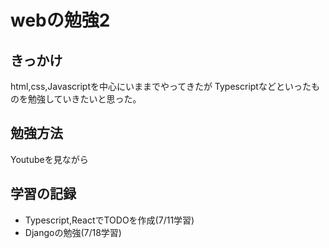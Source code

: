 # webの勉強2

## きっかけ
html,css,Javascriptを中心にいままでやってきたが
Typescriptなどといったものを勉強していきたいと思った。

## 勉強方法
Youtubeを見ながら

## 学習の記録
- Typescript,ReactでTODOを作成(7/11学習)
- Djangoの勉強(7/18学習)
